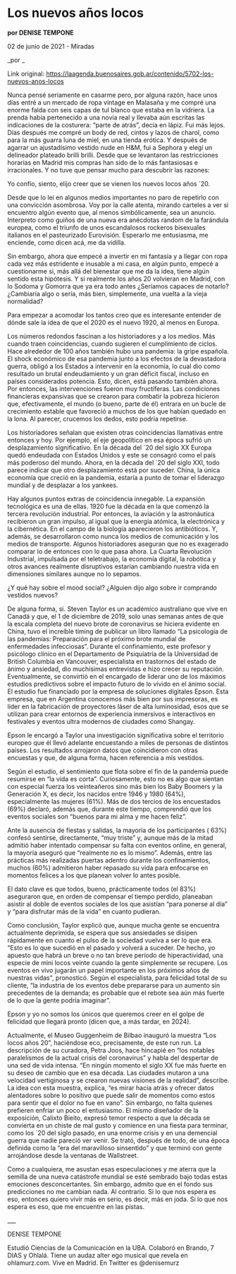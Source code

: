 # Los nuevos años locos

**por DENISE TEMPONE**

02 de junio de 2021 - Miradas

_por _

Link original: https://laagenda.buenosaires.gob.ar/contenido/5702-los-nuevos-anos-locos



Nunca pensé seriamente en casarme pero, por alguna razón, hace unos días entré a un mercado de ropa vintage en Malasaña y me compré una enorme falda con seis capas de tul blanco que estaba en la vidriera. La prenda había pertenecido a una novia real y llevaba aún escritas las indicaciones de la costurera: “parte de atrás”, decía en lápiz. Fui más lejos. Días después me compré un body de red, cintos y lazos de charol, como para la más guarra luna de miel, en una tienda erótica. Y después de agarrar un ajustadísimo vestido nude en H&M, fui a Sephora y elegí un delineador plateado brilli brilli. Desde que se levantaron las restricciones horarias en Madrid mis compras han sido de lo más fantasiosas e irracionales. Y no tuve que pensar mucho para descubrir las razones:




Yo confío, siento, elijo creer que se vienen los nuevos locos años ´20.




Desde que lo leí en algunos medios importantes no paro de repetirlo con una convicción asombrosa. Voy por la calle atenta, mirando carteles a ver si encuentro algún evento que, al menos simbólicamente, sea un anuncio. Interpreto como guiños de una nueva era anécdotas random de la farándula europea, como el triunfo de unos escandalosos rockeros bisexuales italianos en el pasteurizado Eurovisión. Esperarlo me entusiasma, me enciende, como dicen acá, me da vidilla.




Sin embargo, ahora que empecé a invertir en mi fantasía y a llegar con ropa cada vez más estridente e inusable a mi casa, en algún punto, empecé a cuestionarme si, más allá del bienestar que me da la idea, tiene algún sentido esta hipótesis. Y si realmente los años 20 volvieran en Madrid, con lo Sodoma y Gomorra que ya era todo antes ¿Seríamos capaces de notarlo? ¿Cambiaría algo o sería, más bien, simplemente, una vuelta a la vieja normalidad?




Para empezar a acomodar los tantos creo que es interesante entender de dónde sale la idea de que el 2020 es el nuevo 1920, al menos en Europa.




Los números redondos fascinan a los historiadores y a los medios. Más cuando traen coincidencias, cuando sugieren el cumplimiento de ciclos. Hace alrededor de 100 años también hubo una pandemia: la gripe española. El shock económico de esa pandemia junto a los efectos de la devastadora guerra, obligó a los Estados a intervenir en la economía, lo cual dio como resultado un brutal endeudamiento y un gran déficit fiscal, incluso en países considerados potencia. Esto, dicen, está pasando también ahora. Por entonces, las intervenciones fueron muy fructíferas. Las condiciones financieras expansivas que se crearon para combatir la pobreza hicieron que, efectivamente, el mundo (o bueno, parte de él) entrara en un bucle de crecimiento estable que favoreció a muchos de los que habían quedado en la lona. Al parecer, crucemos los dedos, esto podría repetirse.




Los historiadores señalan que existen otras coincidencias llamativas entre entonces y hoy. Por ejemplo, el eje geopolítico en esa época sufrió un desplazamiento significativo. En la década del ´20 del siglo XX Europa quedó endeudada con Estados Unidos y este se consagró como el país más poderoso del mundo. Ahora, en la década del ´20 del siglo XXI, todo parece indicar que otro desplazamiento está por suceder. China, la única economía que creció en la pandemia, estaría a punto de tomar el liderazgo mundial y de desplazar a los yankees.




Hay algunos puntos extras de coincidencia innegable. La expansión tecnológica es una de ellas. 1920 fue la década en la que comenzó la tercera revolución industrial. Por entonces, la aviación y la astronáutica recibieron un gran impulso, al igual que la energía atómica, la electrónica y la cibernética. En el campo de la biología aparecieron los antibióticos. Y, además, se desarrollaron como nunca los medios de comunicación y los medios de transporte. Algunos historiadores aseguran que no es exagerado comparar lo de entonces con lo que pasa ahora. La Cuarta Revolución Industrial, impulsada por el teletrabajo, la economía digital, la robótica y otros avances realmente disruptivos estarían cambiando nuestra vida en dimensiones similares aunque no lo sepamos.




¿Y qué hay sobre el mood social? ¿Alguien dijo algo sobre ir comprando vestidos nuevos?




De alguna forma, si. Steven Taylor es un académico australiano que vive en Canadá y que, el 1 de diciembre de 2019, solo unas semanas antes de que la escala completa del nuevo brote de coronavirus se hiciera evidente en China, tuvo el increíble timing de publicar un libro llamado “La psicología de las pandemias: Preparación para el próximo brote mundial de enfermedades infecciosas”. Durante el confinamiento, este profesor y psicólogo clínico en el Departamento de Psiquiatría de la Universidad de British Columbia en Vancouver, especialista en trastornos del estado de ánimo y ansiedad, dio muchísimas entrevistas e hizo crecer su reputación. Eventualmente, se convirtió en el encargado de liderar uno de los máximos estudios predictivos sobre el impacto futuro de lo vivido en el ánimo social. El estudio fue financiado por la empresa de soluciones digitales Epson. Esta empresa, que en Argentina conocemos más bien por sus impresoras, es líder en la fabricación de proyectores láser de alta luminosidad, esos que se utilizan para crear entornos de experiencia inmersivos e interactivos en festivales y eventos ultra modernos de ciudades como Shangay.




Epson le encargó a Taylor una investigación significativa sobre el territorio europeo que él llevó adelante encuestando a miles de personas de distintos países. Los resultados arrojaron datos que coincidieron con otras encuestas y que, de alguna forma, hacen referencia a mis vestidos.




Según el estudio, el sentimiento que flota sobre el fin de la pandemia puede resumirse en “la vida es corta”. Curiosamente, esto no es algo que sientan con especial fuerza los veinteañeros sino más bien los Baby Boomers y la Generación X, es decir, los nacidos entre 1946 y 1980 (64%), especialmente las mujeres (61%). Más de dos tercios de los encuestados (69%) declaró, además que, durante este tiempo, comprendió que los eventos sociales son “buenos para mi alma y me hacen feliz”.




Ante la ausencia de fiestas y salidas, la mayoría de los participantes ( 63%) confesó sentirse, directamente, “muy triste” y, aunque más de la mitad admitió haber intentado compensar su falta con eventos online, en general, la mayoría aseguró que “realmente no es lo mismo”. Además, entre las prácticas más realizadas puertas adentro durante los confinamientos, muchos (60%) admitieron haber repasado su vida para enfocarse en momentos felices a los que planean volver lo antes posible.




El dato clave es que todos, bueno, prácticamente todos (el 83%) aseguraron que, en orden de compensar el tiempo perdido, planeaban asistir al doble de eventos sociales de los que asistían “para ponerse al día” y “para disfrutar más de la vida” en cuanto pudieran.




Como conclusión, Taylor explicó que, aunque mucha gente se encuentra actualmente deprimida, se espera que sus ansiedades se disipen rápidamente en cuanto el pulso de la sociedad vuelva a ser lo que era. “Esto es lo que sucedió en el pasado y volverá a suceder. De hecho, yo apuesto que habrá un breve o no tan breve período de hiperactividad, una especie de mini locos veinte cuando la gente simplemente se recupere. Los eventos en vivo jugarán un papel importante en los próximos años de nuestras vidas", pronosticó. Según el especialista, para felicidad total de su cliente, “la industria de los eventos debe prepararse para un aumento sin precedentes de la demanda; es probable que el rebote sea aún más fuerte de lo que la gente podría imaginar”.




Epson y yo no somos los únicos que queremos creer en el golpe de felicidad que llegará pronto (dicen que, a más tardar, en 2024).




Actualmente, el Museo Guggenheim de Bilbao inauguró la muestra “Los locos años 20”, haciéndose eco, precisamente, de este run run. La descripción de su curadora, Petra Joos, hace hincapié en “los notables paralelismos de la actual crisis del coronavirus” y habla del despertar de una sed de vida intensa. “En ningún momento el siglo XX fue más fuerte en su deseo de cambio que en esa década. Las ciudades mutaron a una velocidad vertiginosa y se crearon nuevas visiones de la realidad”, describe. La idea con esta muestra, explica, “es mirar hacia atrás y ofrecer datos alentadores sobre lo positivo que puede salir de momentos como estos para sentir que el dolor no fue en vano”. Sin embargo, no falta quienes prefieren enfriar un poco el entusiasmo. El mismo diseñador de la exposición, Calixto Bieito, expresó temor respecto a que la década se convierta en un chiste de mal gusto y comience en una fiesta para terminar, como los ´20 del siglo pasado, en una enorme crisis y en una demencial guerra que nadie pareció ver venir. Se trató, después de todo, de una época definida como la “era del maravilloso sinsentido” y que terminó con gente arrojándose desde la ventanas de Wallstreet.




Como a cualquiera, me asustan esas especulaciones y me aterra que la semilla de una nueva catástrofe mundial se esté sembrado bajo todas estas emociones desconcertantes. Sin embargo, admito que en el fondo sus predicciones no me cambian nada. Al contrario. Si lo que nos espera es eso, entonces quiero vivir más en serio, es decir, más en joda. Si lo que nos espera es eso, que me encuentre en las pistas.




\_\_\_




DENISE TEMPONE




Estudió Ciencias de la Comunicación en la UBA. Colaboró en Brando, 7 DIAS y Ohlalá. Tiene un audaz alter ego musical que revela en ohlamurz.com. Vive en Madrid. En Twitter es @denisemurz



